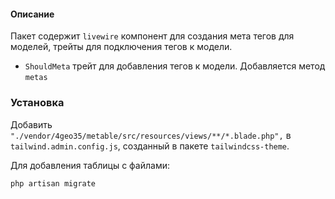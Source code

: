 #### Описание

Пакет содержит `livewire` компонент для создания мета тегов для моделей, трейты для подключения тегов к модели.

- `ShouldMeta` трейт для добавления тегов к модели. Добавляется метод `metas`

### Установка

Добавить `"./vendor/4geo35/metable/src/resources/views/**/*.blade.php",` в `tailwind.admin.config.js`, созданный в пакете `tailwindcss-theme`.

Для добавления таблицы с файлами:

    php artisan migrate
